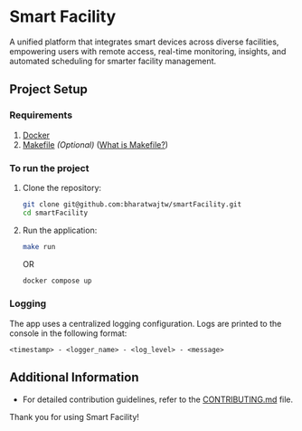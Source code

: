 # Smart Facility
A unified platform that integrates smart devices across diverse facilities, empowering users with remote access, real-time monitoring, insights, and automated scheduling for smarter facility management.

## Project Setup

### Requirements

1. [Docker](https://docs.docker.com/get-started/get-docker)
2. [Makefile](https://formulae.brew.sh/formula/make) _(Optional)_ ([What is Makefile?](https://opensource.com/article/18/8/what-how-makefile))

### To run the project

1. Clone the repository:
   ```bash
   git clone git@github.com:bharatwajtw/smartFacility.git
   cd smartFacility
   ```

2. Run the application:
   ```bash
   make run
   ```

   OR

   ```bash
   docker compose up
   ```

### Logging
The app uses a centralized logging configuration. Logs are printed to the console in the following format:
```
<timestamp> - <logger_name> - <log_level> - <message>
```

## Additional Information

- For detailed contribution guidelines, refer to the [CONTRIBUTING.md](CONTRIBUTING.md) file.

Thank you for using Smart Facility!
